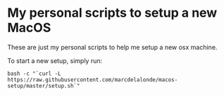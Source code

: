 # My personal scripts to setup a new MacOS

These are just my personal scripts to help me setup a new osx machine.

To start a new setup, simply run:

```shell
bash -c "`curl -L https://raw.githubusercontent.com/marcdelalonde/macos-setup/master/setup.sh`"
```
